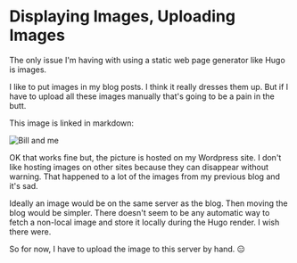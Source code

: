 # Displaying Images, Uploading Images


The only issue I'm having with using a static web page generator like Hugo is images.
<!--more-->
I like to put images in my blog posts. I think it really dresses them up. But if I have to upload all these images manually that's going to be a pain in the butt.

This image is linked in markdown:

![Bill and me](https://i2.wp.com/leolaporte.com/wp-content/uploads/2019/12/tri-hero2019-1.jpg "Bill and I"
)

OK that works fine but, the picture is hosted on my Wordpress site. I don't like hosting images on other sites because they can disappear without warning. That happened to a lot of the images from my previous blog and it's sad.

Ideally an image would be on the same server as the blog. Then moving the blog would be simpler. There doesn't seem to be any automatic way to fetch a non-local image and store it locally during the Hugo render. I wish there were.

So for now, I have to upload the image to this server by hand. :expressionless:

